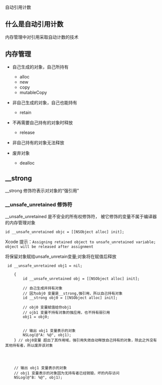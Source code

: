 自动引用计数

## 什么是自动引用计数

内存管理中对引用采取自动计数的技术

## 内存管理

- 自己生成的对象，自己所持有 
	- alloc
	- new
	- copy
	- mutableCopy
- 非自己生成的对象，自己也能持有 
	- retain
- 不再需要自己持有的对象时释放	
	- release
- 非自己持有的对象无法释放

- 废弃对象
	- dealloc 

	
	
	


## __strong 

__strong 修饰符表示对对象的“强引用”


### __unsafe_unretained 修饰符

__unsafe_unretained 是不安全的所有权修饰符， 被它修饰的变量不属于编译器的内存管理对象

```
id __unsafe_unretained objc = [[NSObject alloc] init];
```

Xcode 提示：`Assigning retained object to unsafe_unretained variable; object will be released after assignment`

将保留对象赋给unsafe_unretain变量;对象将在赋值后释放

```
 id __unsafe_unretained obj1 = nil;
    
    {
        id __unsafe_unretained obj = [[NSObject alloc] init];
        
        // 自己生成并持有对象
        // 因为obj0 变量是__strong,强引用，所以自己持有对象
        id __strong obj0 = [[NSObject alloc] init];
        
        // obj0 变量赋值给你obj1
        // ojb1 变量不持有对象的强应用，也不持有弱引用
        obj1 = obj0;
        
        
        // 输出 obj1 变量表示的对象
        NSLog(@"A: %@", obj1);
    } // obj0变量 超出了其作用域，强引用失效自动释放自己持有的对象，除此之外没有其他持有者，所以废弃该对象
    
    
    
    
    // 输出 obj1 变量表示的对象
    // obj1 变量表示的对象因为无持有者已经销毁，坏的内存访问
    NSLog(@"B: %@", obj1);

```
